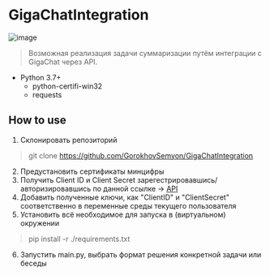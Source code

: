 # GigaChatIntegration

![image](https://uptu.work/wp-content/uploads/2023/07/i.jpeg)
> Возможная реализация задачи суммаризации путём интеграции с GigaChat через API.

- Python 3.7+
  - python-certifi-win32
  - requests
 
## How to use

1) Склонировать репозиторий
> git clone https://github.com/GorokhovSemyon/GigaChatIntegration
2) Предустановить сертификаты минцифры
3) Получить Client ID и Client Secret зарегестрировавшись/авторизировавшись по данной ссылке -> [API](https://developers.sber.ru/portal/products/gigachat-api)
4) Добавить полученные ключи, как "ClientID" и "ClientSecret" соответственно в переменные среды текущего пользователя
5) Установить всё необходимое для запуска в (виртуальном) окружении
> pip install -r ./requirements.txt
6) Запустить main.py, выбрать формат решения конкретной задачи или беседы
